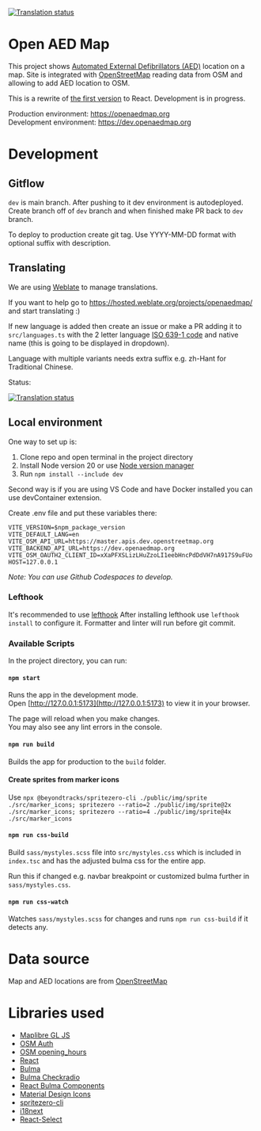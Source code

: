 [![Translation status](https://hosted.weblate.org/widgets/openaedmap/-/svg-badge.svg)](https://hosted.weblate.org/engage/openaedmap/)

# Open AED Map

This project shows [Automated External Defibrillators (AED)](https://en.wikipedia.org/wiki/Automated_external_defibrillator) location on a map. Site is integrated with [OpenStreetMap](https://www.openstreetmap.org/) reading data from OSM and allowing to add AED location to OSM.

This is a rewrite of [the first version](https://aed.openstreetmap.org.pl/) to React. Development is in progress.

Production environment: https://openaedmap.org \
Development environment: https://dev.openaedmap.org

# Development
## Gitflow

`dev` is main branch. After pushing to it dev environment is autodeployed.
Create branch off of `dev` branch and when finished make PR back to `dev` branch.

To deploy to production create git tag.
Use YYYY-MM-DD format with optional suffix with description.

## Translating
We are using [Weblate](https://weblate.org) to manage translations.

If you want to help go to https://hosted.weblate.org/projects/openaedmap/ and start translating :)

If new language is added then create an issue or make a PR adding it to `src/languages.ts` with the 2 letter language [ISO 639-1 code](https://en.wikipedia.org/wiki/List_of_ISO_639-1_codes) and native name (this is going to be displayed in dropdown).

Language with multiple variants needs extra suffix e.g. zh-Hant for Traditional Chinese.

Status:

[![Translation status](https://hosted.weblate.org/widgets/openaedmap/-/multi-auto.svg)](https://hosted.weblate.org/engage/openaedmap/)

## Local environment

One way to set up is:
1. Clone repo and open terminal in the project directory
2. Install Node version 20 or use [Node version manager](https://github.com/nvm-sh/nvm)
3. Run `npm install --include dev`

Second way is if you are using VS Code and have Docker installed you can use devContainer extension.

Create .env file and put these variables there:
```
VITE_VERSION=$npm_package_version
VITE_DEFAULT_LANG=en
VITE_OSM_API_URL=https://master.apis.dev.openstreetmap.org
VITE_BACKEND_API_URL=https://dev.openaedmap.org
VITE_OSM_OAUTH2_CLIENT_ID=xXaPFXSLizLHuZzoLI1eebHncPdDdVH7nA917S9uFUo
HOST=127.0.0.1
```

*Note: You can use Github Codespaces to develop.*

### Lefthook
It's recommended to use [lefthook](https://github.com/evilmartians/lefthook)
After installing lefthook use `lefthook install` to configure it.
Formatter and linter will run before git commit.

### Available Scripts

In the project directory, you can run:

#### `npm start`

Runs the app in the development mode.\
Open [http://127.0.0.1:5173](http://127.0.0.1:5173) to view it in your browser.

The page will reload when you make changes.\
You may also see any lint errors in the console.

#### `npm run build`

Builds the app for production to the `build` folder.

#### Create sprites from marker icons

Use `npx @beyondtracks/spritezero-cli ./public/img/sprite ./src/marker_icons; spritezero --ratio=2 ./public/img/sprite@2x ./src/marker_icons; spritezero --ratio=4 ./public/img/sprite@4x ./src/marker_icons`

#### `npm run css-build`

Build `sass/mystyles.scss` file into `src/mystyles.css` which is included in `index.tsc` and has the adjusted bulma css for the entire app.

Run this if changed e.g. navbar breakpoint or customized bulma further in `sass/mystyles.css`.

#### `npm run css-watch`

Watches `sass/mystyles.scss` for changes and runs `npm run css-build` if it detects any.

# Data source
Map and AED locations are from [OpenStreetMap](https://www.openstreetmap.org/copyright)

# Libraries used
- [Maplibre GL JS](https://maplibre.org/maplibre-gl-js-docs/api/)
- [OSM Auth](https://github.com/osmlab/osm-auth)
- [OSM opening_hours](https://github.com/opening-hours/opening_hours.js/)
- [React](https://reactjs.org/docs/getting-started.html)
- [Bulma](https://bulma.io/)
- [Bulma Checkradio](https://wikiki.github.io/form/checkradio/)
- [React Bulma Components](https://react-bulma.dev/en/storybook)
- [Material Design Icons](https://dev.materialdesignicons.com/getting-started/react)
- [spritezero-cli](https://gitlab.com/beyondtracks/spritezero-cli)
- [i18next](https://github.com/i18next/i18next)
- [React-Select](https://react-select.com/home)

